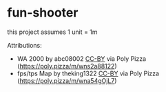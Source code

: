 # fun-shooter

this project assumes 1 unit = 1m

Attributions:

- WA 2000 by abc08002 [CC-BY](https://creativecommons.org/licenses/by/3.0/) via Poly Pizza (https://poly.pizza/m/wns2a88122)
- fps/tps Map by theking1322 [CC-BY](https://creativecommons.org/licenses/by/3.0/) via Poly Pizza (https://poly.pizza/m/wna54gOjL7)
